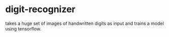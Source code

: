 # digit-recognizer
takes a huge set of images of handwritten digits as input and trains a model using tensorflow.
